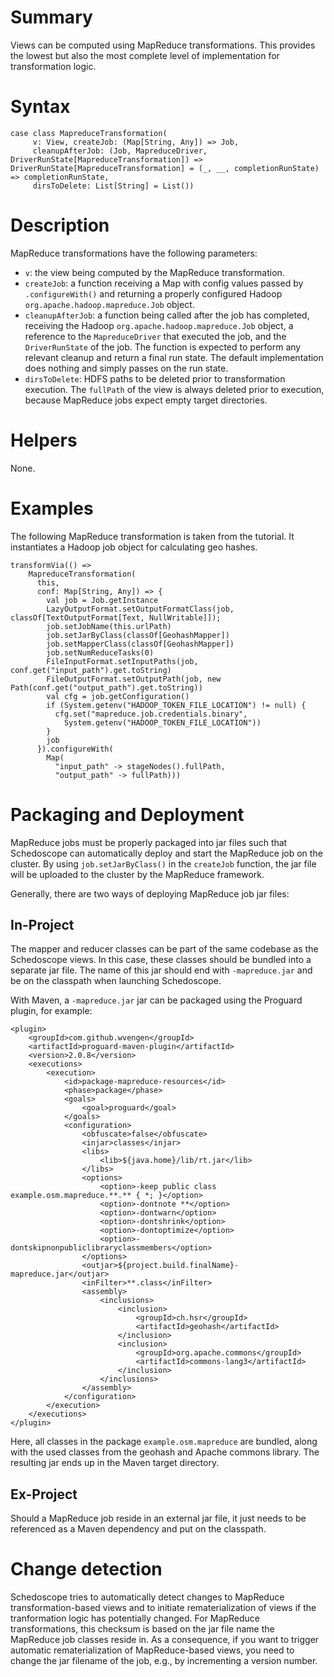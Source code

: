# Summary

Views can be computed using MapReduce transformations. This provides the lowest but also the most complete level of implementation for transformation logic. 

# Syntax

    case class MapreduceTransformation(
         v: View, createJob: (Map[String, Any]) => Job,     
         cleanupAfterJob: (Job, MapreduceDriver, DriverRunState[MapreduceTransformation]) => DriverRunState[MapreduceTransformation] = (_, __, completionRunState) => completionRunState,
         dirsToDelete: List[String] = List())

# Description

MapReduce transformations have the following parameters:
* `v`: the view being computed by the MapReduce transformation.
* `createJob`: a function receiving a Map with config values passed by `.configureWith()` and returning a properly configured Hadoop `org.apache.hadoop.mapreduce.Job` object.
* `cleanupAfterJob`: a function being called after the job has completed, receiving the Hadoop `org.apache.hadoop.mapreduce.Job` object, a reference to the `MapreduceDriver` that executed the job, and the `DriverRunState` of the job. The function is expected to perform any relevant cleanup and return a final run state.  The default implementation does nothing and simply passes on the run state.
* `dirsToDelete`: HDFS paths to be deleted prior to transformation execution. The `fullPath` of the view is always deleted prior to execution, because MapReduce jobs expect empty target directories.

# Helpers

None.

# Examples

The following MapReduce transformation is taken from the tutorial. It instantiates a Hadoop job object for calculating geo hashes.

    transformVia(() =>
        MapreduceTransformation(
          this,
          conf: Map[String, Any]) => {
            val job = Job.getInstance
            LazyOutputFormat.setOutputFormatClass(job, classOf[TextOutputFormat[Text, NullWritable]]);
            job.setJobName(this.urlPath)
            job.setJarByClass(classOf[GeohashMapper])
            job.setMapperClass(classOf[GeohashMapper])
            job.setNumReduceTasks(0)
            FileInputFormat.setInputPaths(job, conf.get("input_path").get.toString)
            FileOutputFormat.setOutputPath(job, new Path(conf.get("output_path").get.toString))
            val cfg = job.getConfiguration()
            if (System.getenv("HADOOP_TOKEN_FILE_LOCATION") != null) {
              cfg.set("mapreduce.job.credentials.binary",
                System.getenv("HADOOP_TOKEN_FILE_LOCATION"))
            }
            job
          }).configureWith(
            Map(
              "input_path" -> stageNodes().fullPath,
              "output_path" -> fullPath)))

# Packaging and Deployment

MapReduce jobs must be properly packaged into jar files such that Schedoscope can automatically deploy and start the MapReduce job on the cluster. By using `job.setJarByClass()` in the `createJob` function, the jar file will be uploaded to the cluster by the MapReduce framework.

Generally, there are two ways of deploying MapReduce job jar files:

## In-Project

The mapper and reducer classes can be part of the same codebase as the Schedoscope views. In this case, these classes should be bundled into a separate jar file. The name of this jar should end with `-mapreduce.jar` and be on the classpath when launching Schedoscope. 

With Maven, a `-mapreduce.jar` jar can be packaged using the Proguard plugin, for example:

    <plugin>
        <groupId>com.github.wvengen</groupId>
        <artifactId>proguard-maven-plugin</artifactId>
        <version>2.0.8</version>
        <executions>
            <execution>
                <id>package-mapreduce-resources</id>
                <phase>package</phase>
                <goals>
                    <goal>proguard</goal>
                </goals>
                <configuration>
                    <obfuscate>false</obfuscate>
                    <injar>classes</injar>
                    <libs>
                        <lib>${java.home}/lib/rt.jar</lib>
                    </libs>
                    <options>
                        <option>-keep public class example.osm.mapreduce.**.** { *; }</option>
                        <option>-dontnote **</option>
                        <option>-dontwarn</option>
                        <option>-dontshrink</option>
                        <option>-dontoptimize</option>
                        <option>-dontskipnonpubliclibraryclassmembers</option>
                    </options>
                    <outjar>${project.build.finalName}-mapreduce.jar</outjar>
                    <inFilter>**.class</inFilter>
                    <assembly>
                        <inclusions>
                            <inclusion>
                                <groupId>ch.hsr</groupId>
                                <artifactId>geohash</artifactId>
                            </inclusion>
                            <inclusion>
                                <groupId>org.apache.commons</groupId>
                                <artifactId>commons-lang3</artifactId>
                            </inclusion>
                        </inclusions>
                    </assembly>
                </configuration>
            </execution>
        </executions>
    </plugin>

Here, all classes in the package `example.osm.mapreduce` are bundled, along with the used classes from the geohash and Apache commons library. The resulting jar ends up in the Maven target directory.

## Ex-Project

Should a MapReduce job reside in an external jar file, it just needs to be referenced as a Maven dependency and put on the classpath. 

# Change detection

Schedoscope tries to automatically detect changes to MapReduce transformation-based views and to initiate rematerialization of views if the tranformation logic has potentially changed. For MapReduce transformations, this checksum is based on the jar file name the MapReduce job classes reside in. As a consequence, if you want to trigger automatic rematerialization of MapReduce-based views, you need to change the jar filename of the job, e.g., by incrementing a version number.